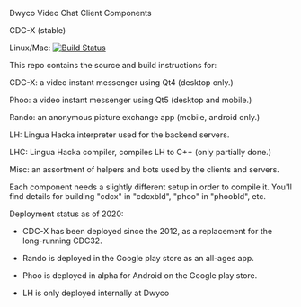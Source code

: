 
Dwyco Video Chat Client Components

CDC-X (stable)

Linux/Mac: [![Build Status](https://travis-ci.org/blindchimp/dwyco.svg?branch=cdcx-stable-travis)](https://travis-ci.org/blindchimp/dwyco)


This repo contains the source and build instructions for:

CDC-X: a video instant messenger using Qt4 (desktop only.)

Phoo: a video instant messenger using Qt5 (desktop and mobile.)

Rando: an anonymous picture exchange app (mobile, android only.)

LH: Lingua Hacka interpreter used for the backend servers. 

LHC: Lingua Hacka compiler, compiles LH to C++ (only partially done.)

Misc: an assortment of helpers and bots used by the clients and servers.

Each component needs a slightly different setup in order to compile it.
You'll find details for building "cdcx" in "cdcxbld", "phoo" in "phoobld", etc.


Deployment status as of 2020:

* CDC-X has been deployed since the 2012, as a replacement for the long-running
CDC32.

* Rando is deployed in the Google play store as an all-ages app.

* Phoo is deployed in alpha for Android on the Google play store.

* LH is only deployed internally at Dwyco


